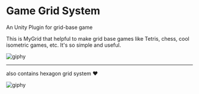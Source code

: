# Game Grid System

An Unity Plugin for grid-base game

This is MyGrid that helpful to make grid base games like Tetris, chess, cool isometric games, etc.
It's so simple and useful. 

![giphy](https://user-images.githubusercontent.com/28481044/158610037-ddbf7813-9cb9-4ca4-a150-f2c635f658b7.gif)

____________________________________
also contains hexagon grid system ❤

![giphy](https://user-images.githubusercontent.com/28481044/159025773-de70eb8b-8864-437f-8f72-a4b9e001cae7.gif)

